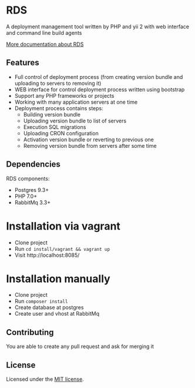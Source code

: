 # RDS
A deployment management tool written by PHP and yii 2 with web interface and command line build agents

[More documentation about RDS](https://github.com/Whotrades/RDS/blob/master/docs/basic.md) 

## Features
 * Full control of deployment process (from creating version bundle
 and uploading to servers to removing it)
 * WEB interface for control deployment process written using bootstrap
 * Support any PHP frameworks or projects
 * Working with many application servers at one time
 * Deployment process contains steps:
   * Building version bundle
   * Uploading version bundle to list of servers   
   * Execution SQL migrations
   * Uploading CRON configuration
   * Activation version bundle or reverting to previous one
   * Removing version bundle from servers after some time 

## Dependencies
RDS components:
 * Postgres 9.3+
 * PHP 7.0+
 * RabbitMq 3.3+
 
# Installation via vagrant
 * Clone project
 * Run ``cd install/vagrant && vagrant up``
 * Visit http://localhost:8085/

# Installation manually
 * Clone project
 * Run ```composer install```
 * Create database at postgres
 * Create user and vhost at RabbitMq
 
## Contributing
You are able to create any pull request and ask for merging it

## License
Licensed under the [MIT license](https://github.com/Whotrades/RDS/blob/master/LICENSE).
